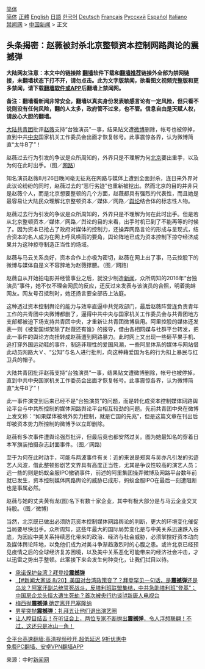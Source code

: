  <!-- 面包屑导航 --> <div class="breadcrumb"><!-- GTranslate: https://gtranslate.io/ -->  <div class="switcher notranslate">  <div class="selected">  <a href="#" onclick="return false;"> 简体</a>  </div>  <div class="option">  <a href="https://www.bannedbook.org" onclick="doGTranslate('zh-CN|zh-CN');jQuery('div.switcher div.selected a').html(jQuery(this).html());return false;" title="简体中文" class="nturl selected"> 简体</a>  <a href="https://www.bannedbook.org/zh-tw/" onclick="doGTranslate('zh-CN|zh-TW');jQuery('div.switcher div.selected a').html(jQuery(this).html());return false;" title="繁體中文" class="nturl"> 正體</a>  <a href="https://www.bannedbook.org/en/" onclick="doGTranslate('zh-CN|en');jQuery('div.switcher div.selected a').html(jQuery(this).html());return false;" title="English" class="nturl"> English</a>  <a href="https://www.bannedbook.org/ja/" onclick="doGTranslate('zh-CN|ja');jQuery('div.switcher div.selected a').html(jQuery(this).html());return false;" title="日本語" class="nturl"> 日語</a>  <a href="https://www.bannedbook.org/ko/" onclick="doGTranslate('zh-CN|ko');jQuery('div.switcher div.selected a').html(jQuery(this).html());return false;" title="한국어" class="nturl"> 한국어</a>  <a href="https://www.bannedbook.org/de/" onclick="doGTranslate('zh-CN|de');jQuery('div.switcher div.selected a').html(jQuery(this).html());return false;" title="Deutsch" class="nturl"> Deutsch</a>  <a href="https://www.bannedbook.org/fr/" onclick="doGTranslate('zh-CN|fr');jQuery('div.switcher div.selected a').html(jQuery(this).html());return false;" title="Français" class="nturl"> Français</a>  <a href="https://www.bannedbook.org/ru/" onclick="doGTranslate('zh-CN|ru');jQuery('div.switcher div.selected a').html(jQuery(this).html());return false;" title="Русский" class="nturl"> Русский</a>  <a href="https://www.bannedbook.org/es/" onclick="doGTranslate('zh-CN|es');jQuery('div.switcher div.selected a').html(jQuery(this).html());return false;" title="Español" class="nturl"> Español</a>  <a href="https://www.bannedbook.org/it/" onclick="doGTranslate('zh-CN|it');jQuery('div.switcher div.selected a').html(jQuery(this).html());return false;" title="Italiano" class="nturl"> Italiano</a>  </div>  </div>      <div class='breadcrumb-sub'><!-- Breadcrumb NavXT 6.3.0 --> <a href="https://www.bannedbook.org/" class="home">禁闻网</a> &gt; <a href="https://www.bannedbook.org/bnews/cnnews/" class="category">中国新闻</a> &gt; 正文</div></div><h2>头条揭密：赵薇被封杀北京整顿资本控制网路舆论的震撼弹</h2> <p class="notice"><b>大陆网友注意：本文中的链接除 <a href="https://github.com/bannedbook/fanqiang" >翻墙</a>软件下载和<a href="https://github.com/killgcd/justmysocks/blob/master/README.md">翻墙推荐</a>链接外全部为禁网链接，未翻墙状态下打不开，请勿点击。此为文字版禁闻，欲看图文视频完整版和更多禁闻，请下载<a href="https://github.com/bannedbook/fanqiang">翻墙软件或APP</a>后翻墙上禁闻网。</p><p>备注：翻墙看新闻非常安全，翻墙以真实身份发表敏感言论有一定风险，但只看不说则没有任何风险，翻的人太多，政府管不过来，也不管。信息自由是天赋人权，请放心大胆的翻墙。</b></p>  <div class="entry"> <p id="summary"><span class='wp_keywordlink_affiliate'><a href="https://www.bannedbook.org/" title="大陆" target="_blank">大陆</a></span><a href="https://www.bannedbook.org/bnews/tag/%e5%85%b1%e9%9d%92%e5%9b%a2/" class="st_tag internal_tag" rel="tag" title="标签 共青团 下的日志">共青团</a>批评<a href="https://www.bannedbook.org/bnews/tag/%e8%b5%b5%e8%96%87/" class="st_tag internal_tag" rel="tag" title="标签 赵薇 下的日志">赵薇</a>支持“台独演员”一事，结果贴文遭<a href="https://www.bannedbook.org/bnews/tag/%e5%be%ae%e5%8d%9a/" class="st_tag internal_tag" rel="tag" title="标签 微博 下的日志">微博</a>删除，帐号也被停掉，直到中共<a href="https://www.bannedbook.org/bnews/tag/%E4%B8%AD%E5%A4%AE/" class="st_tag internal_tag" rel="tag" title="标签 中央 下的日志">中央</a>国家机关工作委员会出面才恢复帐号。此事震惊各界，认为微博简直“太牛B了”！</p> <p id="conimg">赵薇过去行为引发的争议是众所周知的，外界只是不理解为何<a href="https://www.bannedbook.org/bnews/tag/%e5%8c%97%e4%ba%ac/" class="st_tag internal_tag" rel="tag" title="标签 北京 下的日志">北京</a>要出重手，以及为何在此时出手。（图／<a href="https://www.bannedbook.org/bnews/tag/%E7%BD%91%E8%B7%AF/" class="st_tag internal_tag" rel="tag" title="标签 网路 下的日志">网路</a>）</p> <p>知名演员赵薇8月26日晚间毫无征兆在网路与媒体上遭到全面封杀，连日来外界对此议论纷纷的同时，赵薇过去的“恶行劣迹”也重新被挖出。然而北京的目的并非只是赵薇个人，而是北京想要整顿的几个方面，赵薇都具有强烈的代表性，而且她是最容易让大陆民众理解北京整顿资本／媒体／网路／<a href="https://www.bannedbook.org/bnews/tag/%E8%88%86%E8%AE%BA/" class="st_tag internal_tag" rel="tag" title="标签 舆论 下的日志">舆论</a>结合体的标志性人物。</p>  <p>赵薇过去行为引发的争议是众所周知的，外界只是不理解为何在此时出手。但是若从北京整顿资本／媒体／网路／舆论的目的来看，出手时机已到了不能再等的时候了。因为资本已抢占了政府对媒体的控制力，还操弄网路言论的形成与呈现式，结合资本的名人成为在网上呼风唤雨的要角，舆论阵地已成为资本控制下掠夺经济成果并为这种掠夺制造正当性的场域。</p> <p>赵薇与马云关系良好，资本合作上亦极为密切，赵薇在网上出了事，马云控股下的微博与媒体自是义不容辞地为赵薇撑腰。（图／网路)</p> <p>赵薇自从开始拍电影并经营事业之后，就没少制造<span class='wp_keywordlink_affiliate'><a href="https://www.bannedbook.org/" title="新闻">新闻</a></span>，众所周知的2016年“台独演员”事件，她不仅不理会网民的反应，还反过来发表与该演员的合照，明着挑衅网友。网友号召抵制时，她还扬言要全部告上法庭。</p>  <p>这种透过资本控制舆论的能力与效率直逼中共党政部门，最后赵薇阵营连负责青年工作的共青团中央微博都删了，逼得中共中央与国家机关工作委员会与共青团地方支部都被迫下场支持共青团中央，才重新让共青团微博启用。阿里控股的媒体还发表一则《被爱国绑架除了赵薇还有谁》的报导，借由各相网媒与社群平台转发，把此一事件的舆论方向扭转成赵薇遭到网路暴力。此时网上又出现一些砸苹果手机、追打穿外国运动鞋的事件，制造非理性的爱国风潮，一些阿里体系的媒体与网站借此动员网路大Ｖ、“公知”与名人进行批判，向这种藉爱国为名的行为扣上暴民与红卫兵的帽子。</p> <p>大陆共青团批评赵薇支持“台独演员”一事，结果贴文遭微博删除，帐号也被停掉，直到中共中央国家机关工作委员会出面才恢复帐号。此事震惊各界，认为微博简直“太牛B了”！</p> <p>此一事件演变到后来已经不是“台独演员”的问题，而是转化成资本控制媒体网路舆论平台与中共所控制的媒体网路舆论平台相互较劲的问题。先前共青团中央在微博上发文称：“如果媒体被境外势力控制，就是亡国的先兆”，但是这篇文章在刊出后却被资本势力所控制的微博予以立即删除。</p>  <p>赵薇有多次事件遭舆论强烈批评，但最后竟也都安然过关。图为她最知名的穿着日本军旗装拍摄杂志封面事件。（图／网路)</p> <p>至于为何在此时动手，可能与两波事件有关：近的来说是郑爽与吴亦凡引发的劣迹艺人风波，借此整顿影剧艺文界具有高度正当性，尤其是争议性较高的演艺人员；远一些的则是蚂蚁金服IPO撤销事件，前述的阿里集团操弄微博及网路平台数年前就已发生，资本控制媒体网路舆论的威胁已成形，蚂蚁金服IPO在最后一刻遭阻断也是事属必然。</p> <p>赵薇与她的丈夫黄有龙(图)名下有数十家企业，其中有极大部分是与马云企业交叉持股。（图／微博)</p>  <p>当然，北京既已做出必须防范资本控制媒体网路舆论的判断，更大的环境变化催促当局要尽快出手。众所周知，这些年最大的国际局势变化是与中美关系迅速跌入谷底，为因应中美关系持续恶化带来的政治、经济与社会威胁，必须掌控好资本动向及媒体舆论阵地，以免他们成为对美斗争渐趋激烈时的心腹之患。或许北京已经预见疫情之后的全球经济复苏困境，以及美中关系恶化可能带来的经济社会冲击，才以迅雷之势出手整顿。此案接下来会发生何种变化，让我们拭目以待。</p> <ul class='op-related-articles' title='相关阅读'> <li><a href='https://www.bannedbook.org/bnews/bannedvideo/20210822/1610923.html' target='_blank'>承诺保护台湾？拜登投<b>震撼弹</b></a></li> <li><a href='https://www.bannedbook.org/bnews/bannedvideo/20210820/1609954.html' target='_blank'>【#新闻大家谈 8/20】美国对台湾政策变了？拜登罕见一句话，是<b>震撼弹</b>还是乌龙？阿富汗副总统誓死战斗，反塔利班联盟集结，中共急助塔利班“登基”；中国房企龙头恒大遭生死劫？首次被央行约谈|#新唐人电视台</a></li> <li><a href='https://www.bannedbook.org/bnews/baitai/20210807/1601886.html' target='_blank'>梅西抛<b>震撼弹</b> 确定离开巴塞隆纳</a></li> <li><a href='https://www.bannedbook.org/bnews/yule/20210804/1599814.html' target='_blank'>男星突抛<b>震撼弹</b>：礼拜五让他们退出演艺圈</a></li> <li><a href='https://www.bannedbook.org/bnews/bannedvideo/20210716/1588453.html' target='_blank'>让人瞠目结舌！在听证会上，两位专家不断抛出<b>震撼弹</b>，令人浮想联翩！不过，这还只是冰山一角！</a></li> </ul> <p class="texttj"> <a href="https://github.com/bannedbook/fanqiang/wiki/V2ray%E6%9C%BA%E5%9C%BA" target="_blank">全平台高速翻墙:高清视频秒开,超低延迟,9折优惠中</a><br/> <a href="https://github.com/bannedbook/fanqiang/wiki/%E7%A6%81%E9%97%BB%E7%BD%91%E5%AE%89%E5%8D%93%E7%BF%BB%E5%A2%99%E6%96%B0%E9%97%BBAPP" target="_blank">免费PC翻墙、安卓VPN翻墙APP</a></p><p> 来源：中时<span class='wp_keywordlink_affiliate'><a href="https://www.bannedbook.org/" title="新闻网">新闻网</a></span> </p><a name='sharetosocial'></a>  <div style="margin-bottom:5px;padding-bottom:5px;clear:both"> <div id="archive-pix-1" class="banner-ads"> <!-- AuctionX Display platform tag START --> <div id="26318x728x90x621x_ADSLOT2" clicktrack="%%CLICK_URL_ESC%%"></div> <!-- AuctionX Display platform tag END --> </div> <div id="archive-pix-2" class="banner-ads"> <!-- AuctionX Display platform tag START --> <div id="26315x300x250x621x_ADSLOT2" clicktrack="%%CLICK_URL_ESC%%"></div> <!-- AuctionX Display platform tag END --> </div> </div>  <div id="archive-pix-1" class="banner-ads"> <!-- AuctionX Display platform tag START --> <div id="26318x728x90x621x_ADSLOT3" clicktrack="%%CLICK_URL_ESC%%"></div> <!-- AuctionX Display platform tag END --> </div> </div><!--END ENTRY--> 